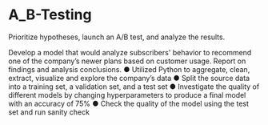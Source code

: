 # A_B-Testing

Prioritize hypotheses, launch an A/B test, and analyze the results. 

Develop a model that would analyze subscribers' behavior to recommend one of the company’s newer plans based on customer usage. Report on findings and analysis conclusions.
●	Utilized Python to aggregate, clean, extract, visualize and explore the company’s data 
●	Split the source data into a training set, a validation set, and a test set
●	Investigate the quality of different models by changing hyperparameters to produce a final model with an accuracy of 75%
●	Check the quality of the model using the test set and run sanity check
